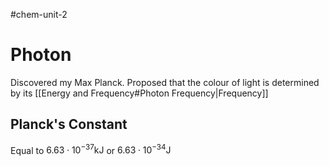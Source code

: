 #chem-unit-2 
# Photon
Discovered my Max Planck.
Proposed that the colour of light is determined by its [[Energy and Frequency#Photon Frequency|Frequency]]
## Planck's Constant
Equal to $6.63\cdot10^{-37}\text{kJ}$  or $6.63\cdot10^{-34}\text{J}$
